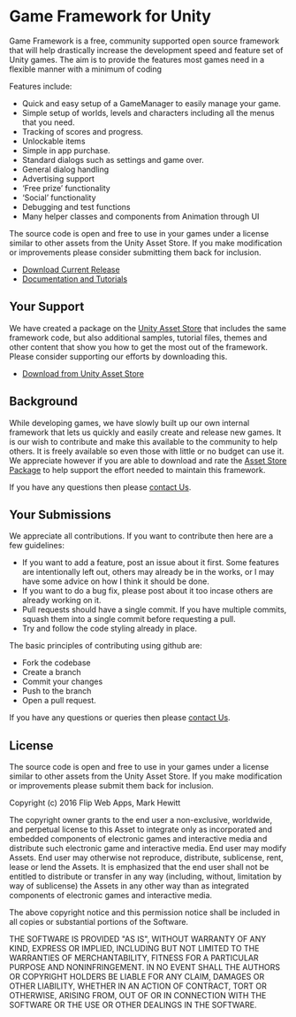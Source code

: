 # Game Framework for Unity
Game Framework is a free, community supported open source framework that will help drastically increase the development speed and feature set of Unity games. The aim is to provide the features most games need in a flexible manner with a minimum of coding

Features include:

* Quick and easy setup of a GameManager to easily manage your game.
* Simple setup of worlds, levels and characters including all the menus that you need.
* Tracking of scores and progress.
* Unlockable items
* Simple in app purchase.
* Standard dialogs such as settings and game over.
* General dialog handling
* Advertising support
* ‘Free prize’ functionality
* ‘Social’ functionality
* Debugging and test functions
* Many helper classes and components from Animation through UI

The source code is open and free to use in your games under a license similar to other assets from the Unity Asset Store. If you make modification or improvements please consider submitting them back for inclusion.

* [Download Current Release](https://github.com/FlipWebApps/GameFramework/releases)
* [Documentation and Tutorials](http://www.flipwebapps.com/game-framework/)

## Your Support
We have created a package on the [Unity Asset Store](http://u3d.as/mtk) that includes the same framework code, but also additional samples, tutorial files, themes and other content that show you how to get the most out of the framework. Please consider supporting our efforts by downloading this.

* [Download from Unity Asset Store](https://www.assetstore.unity3d.com/#!/content/50893)

## Background
While developing games, we have slowly built up our own internal framework that lets us quickly and easily create and release new games. It is our wish to contribute and make this available to the community to help others. It is freely available so even those with little or no budget can use it. We appreciate however if you are able to download and rate the [Asset Store Package](http://u3d.as/mtk) to help support the effort needed to maintain this framework.

If you have any questions then please [contact Us](http://www.flipwebapps.com/contact/).

## Your Submissions

We appreciate all contributions. If you want to contribute then here are a few guidelines:

* If you want to add a feature, post an issue about it first. Some features are intentionally left out, others may already be in the works, or I may have some advice on how I think it should be done.
* If you want to do a bug fix, please post about it too incase others are already working on it.
* Pull requests should have a single commit. If you have multiple commits, squash them into a single commit before requesting a pull.
* Try and follow the code styling already in place.

The basic principles of contributing using github are:
* Fork the codebase
* Create a branch
* Commit your changes
* Push to the branch
* Open a pull request.

If you have any questions or queries then please  [contact Us](http://www.flipwebapps.com/contact/).

## License

The source code is open and free to use in your games under a license similar to other assets from the Unity Asset Store. If you make modification or improvements please submit them back for inclusion.

Copyright (c) 2016 Flip Web Apps, Mark Hewitt

The copyright owner grants to the end user a non-exclusive, worldwide, and perpetual license to this Asset to integrate only as incorporated and embedded components of electronic games and interactive media and distribute such electronic game and interactive media. End user may modify Assets. End user may otherwise not reproduce, distribute, sublicense, rent, lease or lend the Assets. It is emphasized that the end user shall not be entitled to distribute or transfer in any way (including, without, limitation by way of sublicense) the Assets in any other way than as integrated components of electronic games and interactive media. 

The above copyright notice and this permission notice shall be included in all copies or substantial portions of the Software.

THE SOFTWARE IS PROVIDED "AS IS", WITHOUT WARRANTY OF ANY KIND, EXPRESS OR IMPLIED, INCLUDING BUT NOT LIMITED TO THE WARRANTIES OF MERCHANTABILITY, FITNESS FOR A PARTICULAR PURPOSE AND NONINFRINGEMENT. IN NO EVENT SHALL THE AUTHORS OR COPYRIGHT HOLDERS BE LIABLE FOR ANY CLAIM, DAMAGES OR OTHER LIABILITY, WHETHER IN AN ACTION OF CONTRACT, TORT OR OTHERWISE, ARISING FROM, OUT OF OR IN CONNECTION WITH THE SOFTWARE OR THE USE OR OTHER DEALINGS IN THE SOFTWARE.
